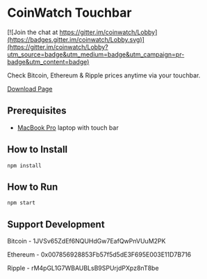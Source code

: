 # CoinWatch Touchbar

[![Join the chat at https://gitter.im/coinwatch/Lobby](https://badges.gitter.im/coinwatch/Lobby.svg)](https://gitter.im/coinwatch/Lobby?utm_source=badge&utm_medium=badge&utm_campaign=pr-badge&utm_content=badge)

Check Bitcoin, Ethereum & Ripple prices anytime via your touchbar.

[Download Page](https://github.com/andrewrd/coinwatch/releases)

## Prerequisites

* [MacBook Pro](http://www.apple.com/macbook-pro/) laptop with touch bar

## How to Install

    npm install
    
## How to Run

    npm start

## Support Development

Bitcoin - 1JVSv65ZdEf6NQUHdGw7EafQwPnVUuM2PK

Ethereum - 0x007856928853Fb57f5d5dE3F695E003E11D7B716

Ripple - rM4pGL1G7WBAUBLsB9SPUrjdPXpz8nT8be


